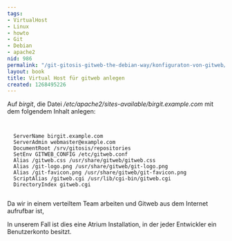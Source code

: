 ```yaml
---
tags:
- VirtualHost
- Linux
- howto
- Git
- Debian
- apache2
nid: 986
permalink: "/git-gitosis-gitweb-the-debian-way/konfiguraton-von-gitweb/virtual-host-fuer-gitweb-anlegen.html"
layout: book
title: Virtual Host für gitweb anlegen
created: 1268495226
---
```

Auf <em>birgit</em>, die Datei <em>/etc/apache2/sites-available/birgit.example.com</em> mit dem folgendem Inhalt anlegen:

<code>
<VirtualHost *>
  ServerName birgit.example.com
  ServerAdmin webmaster@example.com
  DocumentRoot /srv/gitosis/repositories
  SetEnv GITWEB_CONFIG /etc/gitweb.conf
  Alias /gitweb.css /usr/share/gitweb/gitweb.css
  Alias /git-logo.png /usr/share/gitweb/git-logo.png
  Alias /git-favicon.png /usr/share/gitweb/git-favicon.png
  ScriptAlias /gitweb.cgi /usr/lib/cgi-bin/gitweb.cgi
  DirectoryIndex gitweb.cgi
</VirtualHost>
</code>

Da wir in einem verteiltem Team arbeiten und Gitweb aus dem Internet aufrufbar ist,

In unserem Fall ist dies eine Atrium Installation, in der jeder Entwickler ein Benutzerkonto besitzt. 
